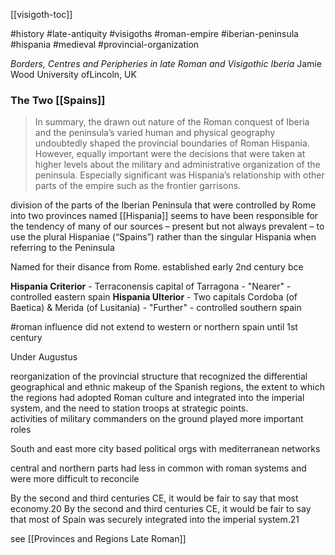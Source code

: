 [[visigoth-toc]]

#history #late-antiquity #visigoths #roman-empire #iberian-peninsula #hispania #medieval #provincial-organization   

*Borders, Centres and Peripheries in late Roman and Visigothic Iberia*
Jamie Wood University ofLincoln, UK  

### The Two [[Spains]]

> In summary, the drawn out nature of the Roman conquest of Iberia and the
peninsula’s varied human and physical geography undoubtedly shaped the
provincial boundaries of Roman Hispania. However, equally important were the
decisions that were taken at higher levels about the military and administrative
organization of the peninsula. Especially significant was Hispania’s relationship
with other parts of the empire such as the frontier garrisons.

division of the parts of the Iberian Peninsula that were controlled by Rome into two provinces named [[Hispania]] seems to have been responsible for the tendency of many of our sources – present but not always prevalent – to use the plural Hispaniae (“Spains”) rather than the singular Hispania when referring to the Peninsula

Named for their disance from Rome. established early 2nd century bce

**Hispania Criterior**  - Terraconensis capital of Tarragona - "Nearer" - controlled eastern spain 
**Hispania Ulterior**  - Two capitals Cordoba (of Baetica) & Merida (of Lusitania) - "Further"  - controlled southern spain  

#roman influence did not extend to western or northern spain until 1st century

Under Augustus  

reorganization of the provincial structure that recognized the differential geographical and ethnic makeup of the Spanish regions, the extent to which the regions had adopted Roman culture and integrated into the imperial system, and the need to station troops at strategic points.  
activities of military commanders on the ground played more important roles

South and east more city based political orgs with mediterranean networks

central and northern parts had less in common with roman systems and were more difficult to reconcile


By the second and third centuries CE, it would be fair to say that most
economy.20 By the second and third centuries CE, it would be fair to say that most of Spain was securely integrated into the imperial system.21


see [[Provinces and Regions Late Roman]]